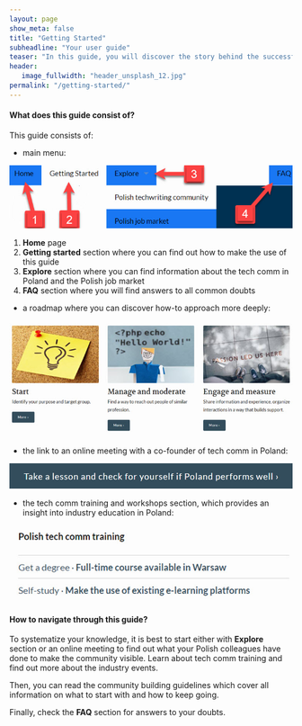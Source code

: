 ```yaml
---
layout: page
show_meta: false
title: "Getting Started"
subheadline: "Your user guide"
teaser: "In this guide, you will discover the story behind the successful creation of the tech comm community in Poland. Following the path, you will find out how much can be done, not necessarily with a predefined budget to bring the industry together."
header:
   image_fullwidth: "header_unsplash_12.jpg"
permalink: "/getting-started/"
---
```



#### What does this guide consist of?


This guide consists of:

* main menu:

![menu](../images/main_menu.jpg)

1. **Home** page
2. **Getting started** section where you can find out how to make the use of this guide
3. **Explore** section where you can find information about the tech comm in Poland and the Polish job market
4. **FAQ** section where you will find answers to all common doubts

* a roadmap where you can discover how-to approach more deeply:

![roadmap](../images/com_roadmap.jpg)

* the link to an online meeting with a co-founder of tech comm in Poland:

![link](../images/link.jpg)

* the tech comm training and workshops section, which provides an insight into industry education in Poland:

![education](../images/workshop.jpg)



#### How to navigate through this guide?

To systematize your knowledge, it is best to start either with **Explore** section or an online meeting to find out what your Polish colleagues have done to make the community visible. Learn about tech comm training and find out more about the industry events.

Then, you can read the community building guidelines which cover all information on what to start with and how to keep going. 

Finally, check the **FAQ** section for answers to your doubts.

